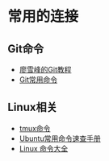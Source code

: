 常用的连接
=====

Git命令
----

- [廖雪峰的Git教程](https://www.liaoxuefeng.com/wiki/896043488029600)
- [Git常用命令](https://github.com/Dawn-David/Tools/blob/master/git%E5%B8%B8%E7%94%A8%E5%91%BD%E4%BB%A4.md)

Linux相关
----

- [tmux命令](https://www.cnblogs.com/liuguanglin/p/9290345.html)
- [Ubuntu常用命令速查手册](https://www.cnblogs.com/qq190771752/p/4115714.html)
- [Linux 命令大全](https://www.runoob.com/linux/linux-command-manual.html)
